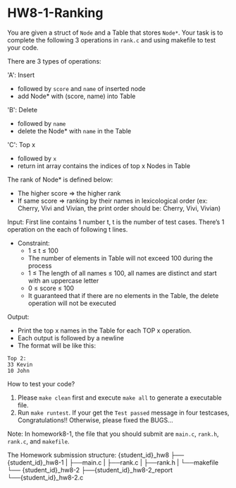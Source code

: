 # HW8-1-Ranking
You are given a struct of `Node` and a Table that stores `Node*`. Your task is to complete the following 3 operations in `rank.c` and using makefile to test your code.

There are 3 types of operations:

'A': Insert
- followed by `score` and `name` of inserted node 
- add Node* with (score, name) into Table

'B': Delete
- followed by `name`
- delete the Node* with `name` in the Table

'C': Top x
- followed by `x`
- return int array contains the indices of top x Nodes in Table

The rank of Node* is defined below:
- The higher score => the higher rank
- If same score => ranking by their names in lexicological order (ex: Cherry, Vivi and Vivian, the print order should be: Cherry, Vivi, Vivian)

Input:
First line contains 1 number t, t is the number of test cases.
There’s 1 operation on the each of following t lines.

- Constraint:
    - 1 ≤ t ≤ 100
    - The number of elements in Table will not exceed 100 during the process
    - 1 ≤ The length of all names ≤ 100, all names are distinct and start with an uppercase letter 
    - 0 ≤ score ≤ 100
    - It guaranteed that if there are no elements in the Table, the delete operation will not be executed 

Output:
- Print the top x names in the Table for each TOP x operation.
- Each output is followed by a newline
- The format will be like this:
```
Top 2:
33 Kevin
10 John
```
How to test your code?
1. Please `make clean` first and execute `make all` to generate a executable file.
2. Run `make runtest`. If your get the `Test passed` message in four testcases, Congratulations!! 
Otherwise, please fixed the BUGS...

Note: In homework8-1, the file that you should submit are `main.c`, `rank.h`, `rank.c`, and `makefile`.

The Homework submission structure:
{student_id}_hw8
├── {student_id}_hw8-1
|   ├──main.c
|   ├──rank.c
|   ├──rank.h
|   └──makefile
└── {student_id}_hw8-2
    ├──{student_id}_hw8-2_report
    └──{student_id}_hw8-2.c
